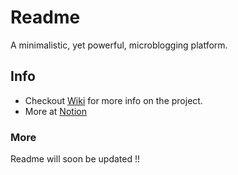 # Readme

A minimalistic, yet powerful, microblogging platform.

## Info

-   Checkout [Wiki](https://github.com/BRAVO68WEB/readme/wiki) for more info on the project.
-   More at [Notion](https://b68.notion.site/README-615419a2451d4d9585cede65f9db7a83?pvs=4)

### More

Readme will soon be updated !!
